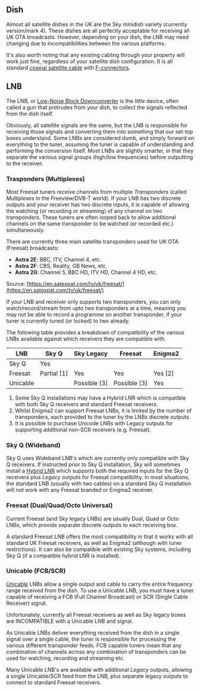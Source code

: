 ## Dish

Almost all satellite dishes in the UK are the Sky minidish variety (currently version/mark 4). These dishes are all perfectly acceptable for receiving all UK OTA broadcasts. However, depending on your dish, the LNB may need changing due to incompatibilities between the various platforms.

It's also worth noting that any existing cabling through your property will work just fine, regardless of your satellite dish configuration. It is all standard [coaxial satellite cable](https://en.wikipedia.org/wiki/Coaxial_cable) with [F-connectors](https://en.wikipedia.org/wiki/F_connector).

## LNB

The LNB, or [Low-Noise Block Downconverter](https://en.wikipedia.org/wiki/Low-noise_block_downconverter) is the little device, often called a gun that protrudes from your dish, to collect the signals reflected from the dish itself.

Obviously, all satellite signals are the same, but the LNB is responsible for receiving those signals and converting them into something that our set-top boxes understand. Some LNBs are considered dumb, and simply forward on everything to the tuner, assuming the tuner is capable of understanding and performing the conversion itself. Most LNBs are slightly smarter, in that they separate the various signal groups (high/low frequencies) before outputting to the receiver.

### Trasponders (Multiplexes)

Most Freesat tuners receive channels from multiple *Transponders* (called *Multiplexes* in the Freeview/DVB-T world). If your LNB has two discrete outputs and your receiver has two discrete inputs, it is capable of allowing the watching (or recording or streaming) of any channel on two transponders. These tuners are often looped back to allow additional channels on the same transponder to be watched (or recorded etc.) simultaneously.

There are currently three main satellite transponders used for UK OTA (Freesat) broadcasts:

* **Astra 2E**: BBC, ITV, Channel 4, etc.
* **Astra 2F**: CBS, Reality, GB News, etc.
* **Astra 2G**: Channel 5, BBC HD, ITV HD, Channel 4 HD, etc.

Source: [https://en.satexpat.com/tv/uk/freesat/](https://en.satexpat.com/tv/uk/freesat/)

If your LNB and receiver only supports two transponders, you can only watch/record/stream from upto two transponders at a time, meaning you may not be able to record a programme on another transponder, if your tuner is currently tuned (or locked) to two already.

The following table provides a breakdown of compatibility of the various LNBs available against which receivers they are compatible with.

| LNB      | Sky Q        | Sky Legacy   | Freesat      | Enigma2 |
| -------- | ------------ | ------------ | ------------ | ------- |
| Sky Q    | Yes          |              |              |         |
| Freesat  | Partial [1]  | Yes          | Yes          | Yes [2] |
| Unicable |              | Possible [3] | Possible [3] | Yes     |

1. Some Sky Q installations may have a Hybrid LNR which is compatible with both Sky Q receivers and standard Freesat receivers.
2. Whilst Enigma2 can support Freesat LNBs, it is limited by the number of transponders, each provided to the tuner by the LNBs discrete outputs.
3. It is possible to purchase Unicode LNBs with Legacy outputs for supporting additional non-SCR receivers (e.g. Freesat).

### Sky Q (Wideband)

Sky Q uses Wideband LNB's which are currently only compatible with Sky Q receivers. If instructed prior to Sky Q installation, Sky will sometimes install a [Hybrid LNR](https://www.amazon.co.uk/Visiblewave-Hybrid-Output-Wideband-Freesat/dp/B07GS1Z2YP) which supports both the required inputs for the Sky Q receivers plus *Legacy* outputs for Freesat compatibility. In most situations, the standard LNB (usually with two cables) on a standard Sky Q installation will not work with any Freesat branded or Enigma2 receiver.

### Freesat (Dual/Quad/Octo Universal)

Current Freesat (and Sky legacy LNBs) are usually Dual, Quad or Octo LNBs, which provide separate discrete outputs to each receiving box.

A standard Freesat LNB offers the most compatibility in that it works with all standard UK Freesat receivers, as well as Enigma2 (although with tuner restrictions). It can also be compatible with existing Sky systems, including Sky Q (if a compatible hybrid LNR is installed).

### Unicable (FCB/SCR)

[Unicable](https://en.wikipedia.org/wiki/Unicable) LNBs allow a single output and cable to carry the entire frequency range received from the dish. To use a Unicable LNB, you must have a tuner capable of receiving a FCB (Full Channel Broadcast) or SCR (Single Cable Receiver) signal. 

Unfortunately, currently all Freesat receivers as well as Sky legacy boxes are INCOMPATIBLE with a Unicable LNB and signal.

As Unicable LNBs deliver everything received from the dish in a single signal over a single cable, the tuner is responsible for processing the various different transponder feeds. FCB capable tuners mean that any combination of channels across any combination of transponders can be used for watching, recording and streaming etc.

Many Unicable LNB's are available with additional *Legacy* outputs, allowing a single Unicable/SCR feed from the LNB, plus separate legacy outputs to connect to standard Freesat receivers.
